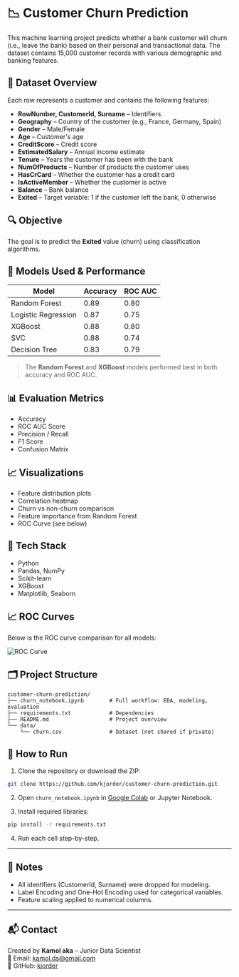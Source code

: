 
# 📉 Customer Churn Prediction

This machine learning project predicts whether a bank customer will churn (i.e., leave the bank) based on their personal and transactional data. The dataset contains 15,000 customer records with various demographic and banking features.

## 📂 Dataset Overview

Each row represents a customer and contains the following features:

- **RowNumber, CustomerId, Surname** – Identifiers
- **Geography** – Country of the customer (e.g., France, Germany, Spain)
- **Gender** – Male/Female
- **Age** – Customer's age
- **CreditScore** – Credit score
- **EstimatedSalary** – Annual income estimate
- **Tenure** – Years the customer has been with the bank
- **NumOfProducts** – Number of products the customer uses
- **HasCrCard** – Whether the customer has a credit card
- **IsActiveMember** – Whether the customer is active
- **Balance** – Bank balance
- **Exited** – Target variable: 1 if the customer left the bank, 0 otherwise

## 🔍 Objective

The goal is to predict the **Exited** value (churn) using classification algorithms.

## 🧠 Models Used & Performance

| Model               | Accuracy | ROC AUC |
|--------------------|----------|---------|
| Random Forest       | 0.89     | 0.80    |
| Logistic Regression | 0.87     | 0.75    |
| XGBoost             | 0.88     | 0.80    |
| SVC                 | 0.88     | 0.74    |
| Decision Tree       | 0.83     | 0.79    |

> The **Random Forest** and **XGBoost** models performed best in both accuracy and ROC AUC.

## 📊 Evaluation Metrics

- Accuracy
- ROC AUC Score
- Precision / Recall
- F1 Score
- Confusion Matrix

## 📈 Visualizations

- Feature distribution plots
- Correlation heatmap
- Churn vs non-churn comparison
- Feature importance from Random Forest
- ROC Curve (see below)

## 🧠 Tech Stack

- Python
- Pandas, NumPy
- Scikit-learn
- XGBoost
- Matplotlib, Seaborn

## 📈 ROC Curves

Below is the ROC curve comparison for all models:

![ROC Curve](images/roc_curve.png)

## 🗂 Project Structure

```
customer-churn-prediction/
├── churn_notebook.ipynb        # Full workflow: EDA, modeling, evaluation
├── requirements.txt            # Dependencies
├── README.md                   # Project overview
└── data/
    └── churn.csv               # Dataset (not shared if private)
```

## 🚀 How to Run

1. Clone the repository or download the ZIP:
```bash
git clone https://github.com/kjorder/customer-churn-prediction.git
```

2. Open `churn_notebook.ipynb` in [Google Colab](https://colab.research.google.com/) or Jupyter Notebook.

3. Install required libraries:
```bash
pip install -r requirements.txt
```

4. Run each cell step-by-step.

---

## 📌 Notes

- All identifiers (CustomerId, Surname) were dropped for modeling.
- Label Encoding and One-Hot Encoding used for categorical variables.
- Feature scaling applied to numerical columns.

---

## 📬 Contact

Created by **Kamol aka** – Junior Data Scientist  
📧 Email: kamol.ds@gmail.com  
🔗 GitHub: [kjorder](https://github.com/kjorder)
